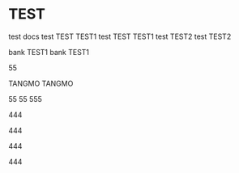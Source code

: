 # TEST
test docs
test TEST TEST1
test TEST TEST1
test TEST2
test TEST2

bank TEST1
bank TEST1

55

TANGMO
TANGMO


55
55
555

444

444

444

444

